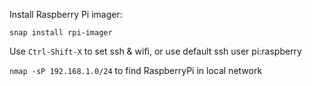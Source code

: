 Install Raspberry Pi imager:

`snap install rpi-imager`

Use `Ctrl-Shift-X` to set ssh & wifi, or use default ssh user pi:raspberry

`nmap -sP 192.168.1.0/24` to find RaspberryPi in local network
